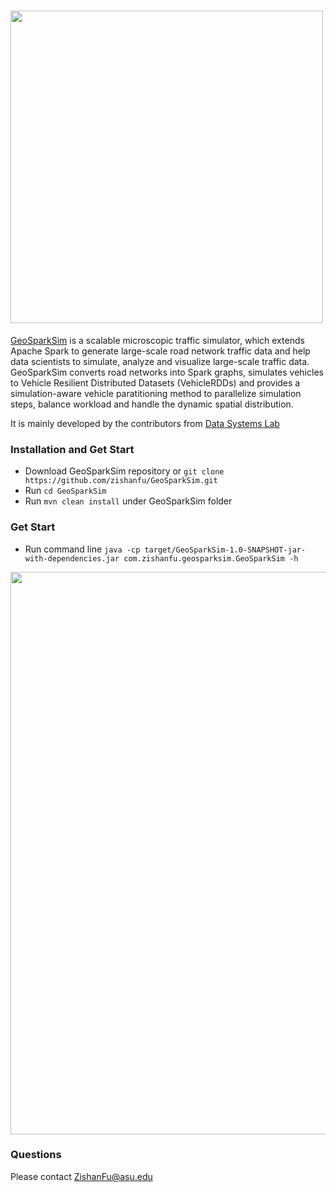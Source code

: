 # <img src="https://github.com/zishanfu/GeoSparkSim/blob/dev/docs/images/GeoSparkSim.png" width="500">
[GeoSparkSim](http://www.public.asu.edu/~jiayu2/geospark/publication/geosparksim-mdm-2019.pdf) is a scalable microscopic traffic simulator, which extends Apache Spark to generate large-scale road network traffic data and help data scientists to simulate, analyze and visualize large-scale traffic data. GeoSparkSim converts road networks into Spark graphs, simulates vehicles to Vehicle Resilient Distributed Datasets (VehicleRDDs) and provides a simulation-aware vehicle paratitioning method to parallelize simulation steps, balance workload and handle the dynamic spatial distribution.

It is mainly developed by the contributors from [Data Systems Lab](https://www.datasyslab.net/)

### Installation and Get Start
* Download GeoSparkSim repository or `git clone https://github.com/zishanfu/GeoSparkSim.git`
* Run `cd GeoSparkSim`
* Run `mvn clean install` under GeoSparkSim folder

### Get Start
* Run command line `java -cp target/GeoSparkSim-1.0-SNAPSHOT-jar-with-dependencies.jar com.zishanfu.geosparksim.GeoSparkSim -h`
<div style="text-align:center"><img src="https://github.com/zishanfu/GeoSparkSim/blob/dev/docs/images/helper.png" width="900"></div>

### Questions
Please contact ZishanFu@asu.edu

